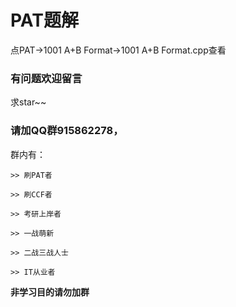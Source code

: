 # PAT题解

点PAT->1001 A+B Format->1001 A+B Format.cpp查看
### 有问题欢迎留言
求star~~
### 请加QQ群915862278，
群内有：

    >> 刷PAT者

    >> 刷CCF者

    >> 考研上岸者

    >> 一战萌新

    >> 二战三战人士

    >> IT从业者


**非学习目的请勿加群**
